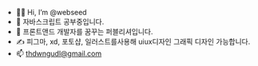 - 🙋‍♀️ Hi, I’m @webseed
- 📖 자바스크립트 공부중입니다.
- 🌱 프론트앤드 개발자를 꿈꾸는 퍼블리셔입니다.
- ✍ 피그마, xd, 포토샵, 일러스트를사용해 uiux디자인 그래픽 디자인 가능합니다.
- 📫 thdwngudl@gmail.com

